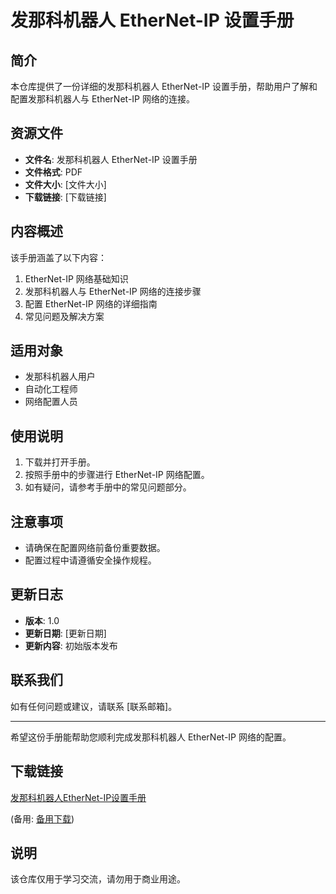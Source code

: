 # 发那科机器人 EtherNet-IP 设置手册

## 简介
本仓库提供了一份详细的发那科机器人 EtherNet-IP 设置手册，帮助用户了解和配置发那科机器人与 EtherNet-IP 网络的连接。

## 资源文件
- **文件名**: 发那科机器人 EtherNet-IP 设置手册
- **文件格式**: PDF
- **文件大小**: [文件大小]
- **下载链接**: [下载链接]

## 内容概述
该手册涵盖了以下内容：
1. EtherNet-IP 网络基础知识
2. 发那科机器人与 EtherNet-IP 网络的连接步骤
3. 配置 EtherNet-IP 网络的详细指南
4. 常见问题及解决方案

## 适用对象
- 发那科机器人用户
- 自动化工程师
- 网络配置人员

## 使用说明
1. 下载并打开手册。
2. 按照手册中的步骤进行 EtherNet-IP 网络配置。
3. 如有疑问，请参考手册中的常见问题部分。

## 注意事项
- 请确保在配置网络前备份重要数据。
- 配置过程中请遵循安全操作规程。

## 更新日志
- **版本**: 1.0
- **更新日期**: [更新日期]
- **更新内容**: 初始版本发布

## 联系我们
如有任何问题或建议，请联系 [联系邮箱]。

---
希望这份手册能帮助您顺利完成发那科机器人 EtherNet-IP 网络的配置。

## 下载链接
[发那科机器人EtherNet-IP设置手册](https://pan.quark.cn/s/efee8a19c5f1) 

(备用: [备用下载](https://pan.baidu.com/s/1pnEg7qwf-Z1IrPEikKmjxA?pwd=1234))

## 说明

该仓库仅用于学习交流，请勿用于商业用途。
